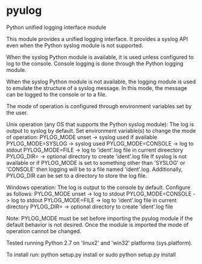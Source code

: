# pyulog
Python unified logging interface module

This module provides a unified logging interface. It provides a syslog API
even when the Python syslog module is not supported.

When the syslog Python module is available, it is used unless configured to
log to the console. Console logging is done through the Python logging
module.

When the syslog Python module is not available, the logging module
is used to emulate the structure of a syslog message. In this mode,
the message can be logged to the console or to a file.

The mode of operation is configured through environment variables set by
the user.

Unix operation (any OS that supports the Python syslog module):
    The log is output to syslog by default. Set environment variable(s)
    to change the mode of operation:
        PYLOG_MODE unset   -> syslog used if available
        PYLOG_MODE=SYSLOG  -> syslog used
        PYLOG_MODE=CONSOLE -> log to stdout
        PYLOG_MODE=FILE    -> log to 'ident'.log file in current direectory
        PYLOG_DIR=         -> optional directory to create 'ident'.log file
    If syslog is not available or if PYLOG_MODE is set to something other than
    'SYSLOG' or 'CONSOLE' then logging will be to a file named 'ident'.log.
    Additionally, PYLOG_DIR can be set to a directory to store the log file.

Windows operation:
    The log is output to the console by default. Configure as follows:
        PYLOG_MODE unset   -> log to stdout
        PYLOG_MODE=CONSOLE -> log to stdout
        PYLOG_MODE=FILE    -> log to 'ident'.log file in current directory
        PYLOG_DIR=         -> optional directory to create 'ident'.log file

Note: PYLOG_MODE must be set before importing the pyulog module if the
      default behavior is not desired. Once the module is imported the
      mode of operation cannot be changed.

Tested running Python 2.7 on 'linux2' and 'win32' platforms (sys.platform).

To install run:
    python setup.py install
        or
    sudo python setup.py install
